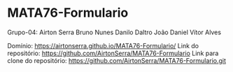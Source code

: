 # MATA76-Formulario

Grupo-04:
Airton Serra
Bruno Nunes
Danilo Daltro
João Daniel
Vítor Alves

Domínio: https://airtonserra.github.io/MATA76-Formulario/
Link do repositório: https://github.com/AirtonSerra/MATA76-Formulario
Link para clone do repositório: https://github.com/AirtonSerra/MATA76-Formulario.git
